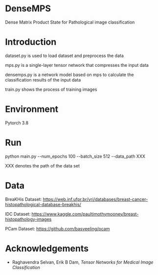 # DenseMPS
Dense Matrix Product State for Pathological image classification
# Introduction
dataset.py is used to load dataset and preprocess the data 

mps.py is a single-layer tensor network that compresses the input data

densemps.py is a network model based on mps to calculate the classification results of the input data

train.py shows the process of training images

# Environment
Pytorch 3.8

# Run
python main.py --num_epochs 100 --batch_size 512 --data_path XXX 


XXX denotes the path of the data set

# Data
BreaKHis Dataset:  https://web.inf.ufpr.br/vri/databases/breast-cancer-histopathological-database-breakhis/

IDC Dataset:  https://www.kaggle.com/paultimothymooney/breast-histopathology-images

PCam Dataset:  https://github.com/basveeling/pcam

# Acknowledgements
+ Raghavendra Selvan, Erik B Dam, _Tensor Networks for Medical Image Classification_

